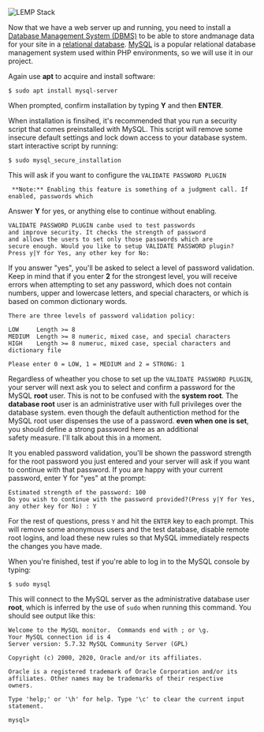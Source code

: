 ![LEMP Stack](https://github.com/silviob99/Project-2-Linux-Administration-NginX-MySQL-PHP-LEMP/assets/107585020/0b949645-beee-43f5-973e-98764c9efe68)

Now that we have a web server up and running, you need to install a  [Database Management System (DBMS)](https://www.ibm.com/docs/en/zos-basic-skills?topic=zos-what-is-database-management-system) to be able to store andmanage data for your site in a [relational database](https://www.oracle.com/uk/database/what-is-a-relational-database/). [MySQL](https://dev.mysql.com/doc/refman/8.0/en/what-is-mysql.html) is a popular relational database management system used within PHP environments, so we will use it in our project. 

Again use **apt** to acquire and install software:  

```$ sudo apt install mysql-server```  

When prompted, confirm installation by typing **Y** and then **ENTER**.  

When installation is finsihed, it's recommended that you run a security script that comes preinstalled with MySQL. This script will remove some insecure default settings and lock down access to your database system. start interactive script by running:  

```$ sudo mysql_secure_installation```  

This will ask if you want to configure the ```VALIDATE PASSWORD PLUGIN```  

``` **Note:** Enabling this feature is something of a judgment call. If enabled, passwords which```

Answer **Y** for yes, or anything else to continue without enabling.  

```
VALIDATE PASSWORD PLUGIN canbe used to test passwords
and improve security. It checks the strength of password  
and allows the users to set only those passwords which are
secure enough. Would you like to setup VALIDATE PASSWORD plugin?
Press y|Y for Yes, any other key for No:
```  
If you answer "yes", you'll be asked to select a level of password validation. Keep in mind that if you 
enter **2** for the strongest level, you will receive errors when attempting to set any password, which does not contain numbers, upper and lowercase letters, and special characters, or which is based on common dictionary words. 

```
There are three levels of password validation policy:

LOW     Length >= 8 
MEDIUM  Length >= 8 numeric, mixed case, and special characters
HIGH    Length >= 8 numeruc, mixed case, special characters and dictionary file

Please enter 0 = LOW, 1 = MEDIUM and 2 = STRONG: 1
```

Regardless of wheather you chose to set up the ```VALIDATE PASSWORD PLUGIN```, your server will next ask you to select and confirm a password for the MySQL **root** user. This is not to be confused with the **system root**. The **database root** user is an administrative user with full privileges over the database system. even though the default authentiction method for the MySQL root user dispenses the use of a password. **even when one is set**, you should define a strong password here as an additional   
safety measure. I'll talk about this in a moment.  

It you enabled password validation, you'll be shown the password strength for the root password you just entered and your server will ask if you want to continue with that password. If you are happy with your current password, enter Y for "yes" at the prompt:  

```
Estimated strength of the password: 100 
Do you wish to continue with the password provided?(Press y|Y for Yes, any other key for No) : Y
```

For the rest of questions, press ```Y``` and hit the ```ENTER``` key to each prompt. This will remove some anonymous users and the test database, disable remote root logins, and load these new rules so that MySQL immediately respects the changes you have made.  

When you're finished, test if you're able to log in to the MySQL console by typing:  

```
$ sudo mysql
```  

This will connect to the MySQL server as the administrative database user **root**, which is inferred by the use of ```sudo``` when running this command. You should see output like this:  

```
Welcome to the MySQL monitor.  Commands end with ; or \g.
Your MySQL connection id is 4
Server version: 5.7.32 MySQL Community Server (GPL)

Copyright (c) 2000, 2020, Oracle and/or its affiliates.

Oracle is a registered trademark of Oracle Corporation and/or its
affiliates. Other names may be trademarks of their respective
owners.

Type 'help;' or '\h' for help. Type '\c' to clear the current input statement.

mysql>
```  
